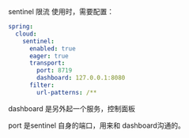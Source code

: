 sentinel 限流 使用时，需要配置：

```yaml
spring:
  cloud:
    sentinel:
      enabled: true
      eager: true
      transport:
        port: 8719
        dashboard: 127.0.0.1:8080
      filter:
        url-patterns: /**

```

dashboard 是另外起一个服务，控制面板

port 是sentinel 自身的端口，用来和 dashboard沟通的。